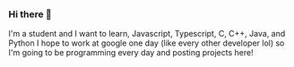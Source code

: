 ### Hi there 👋

I'm a student and I want to learn, Javascript, Typescript, C, C++, Java, and Python
I hope to work at google one day (like every other developer lol) so I'm going to be 
programming every day and posting projects here!
